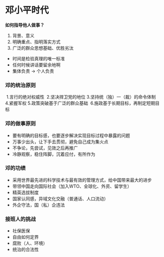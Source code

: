 # 邓小平时代

**如何指导他人做事？**

1. 背景、意义
2. 明确重点、指明落实方式
3. 广泛的群众思想基础、优胜劣汰
- 时间是检验真理的唯一标准
- 任何时候讲话要留余地啊
- 集体负责 -> 个人负责

### 邓的统治原则

​    1.言行的绝对权威性
​    2.坚决捍卫党的地位
​    3.坚持统（独）一（裁）的命令体制
​    4.紧握军权
​    5.政策突破基于广泛的群众基础
​    6.施政基于长期目标，再制定短期目标

### 邓的做事原则

- 要有明确的目标感，也要逐步解决实现目标过程中暴露的问题
- 万事少出头，让下手去贯彻，避免自己成为集火点
- 不争论，先尝试，见效之后再推广
- 冷静观察，稳住阵脚，沉着应付，有所作为

### 邓的功绩

- 采用世界最先进的科学技术与最有效的管理方式，给中国带来最大的进步
- 带领中国走向国际社会（加入WTO、全球化、外资、留学生）
- 精英选拔制度
- 国家认同感，异域文化交融（普通话、人口流动）
- 外企守法，国（私）企违法

### 接班人的挑战

- 社保医保
- 自由如何定界
- 腐败（人、环境）
- 统治的合法性